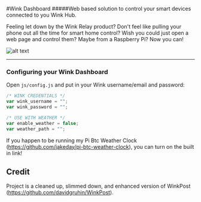 #Wink Dashboard
#####Web based solution to control your smart devices connected to you Wink Hub.

Feeling let down by the Wink Relay product? Don't feel like pulling your phone out all the time for smart home control? Wish you could just open a web page and control them? Maybe from a Raspberry Pi? Now you can!

![alt text](https://s22.postimg.org/tnhp66tcx/Wink_Dashboard.png "Wink Dashboard")

* * *

### Configuring your Wink Dashboard

Open `js/config.js` and put in your Wink username/email and password:

```javascript
/* WINK CREDENTIALS */
var wink_username = "";
var wink_password = "";

/* USE WITH WEATHER */
var enable_weather = false;
var weather_path = "";
```

If you happen to be running my Pi Btc Weather Clock (https://github.com/jakeday/pi-btc-weather-clock), you can turn on the built in link!

## Credit

Project is a cleaned up, slimmed down, and enhanced version of WinkPost (https://github.com/davidgruhin/WinkPost).

